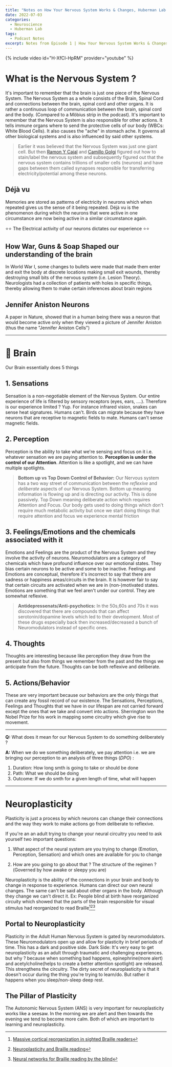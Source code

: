 ```yaml
---
title: "Notes on How Your Nervous System Works & Changes, Huberman Lab Podcast #1"
date: 2022-07-03
categories: 
  - Neuroscience
  - Huberman Lab
tags:
  - Podcast Notes
excerpt: Notes from Episode 1 | How Your Nervous System Works & Changes from the Huberman Lab Podcast
---
```


{% include video id="H-XfCl-HpRM" provider="youtube" %}

# What is the Nervous System ?

It's important to remember that the brain is just one piece of the Nervous System. The Nervous System as a whole consists of the Brain, Spinal Cord and connections between the brain, spinal cord and other organs. It is rather a continuous loop of communication between the brain, spinal cord and the body. (Compared to a Möbius strip in the podcast). It's important to remember that the Nervous System is also responsible for other actions. It tells immune organs where to send the protective cells of our body (WBCs: White Blood Cells). It also causes the "ache" in stomach ache. It governs all other biological systems and is also influenced by said other systems.

> Earlier it was believed that the Nervous System was just one giant cell. But then [Ramon Y Cajal](https://en.wikipedia.org/wiki/Santiago_Ram%C3%B3n_y_Cajal) and [Camillo Golgi](https://en.wikipedia.org/wiki/Camillo_Golgi) figured out how to stain/label the nervous system and subsequently figured out that the nervous system contains trillions of smaller cells (neurons) and have gaps between them called synapses responsible for transferring electricity/potential among these neurons.

## Déjà vu

Memories are stored as patterns of electricity in neurons which when repeated gives us the sense of it being repeated. Déjà vu is the phenomenon during which the neurons that were active in one circumstance are now being active in a similar circumstance again.

⭐️⭐️ The Electrical activity of our neurons dictates our experience ⭐️⭐️

## How War, Guns & Soap Shaped our understanding of the brain

In World War I, some changes to bullets were made that made them enter and exit the body at discrete locations making small exit wounds, thereby destroying small bits of the nervous system (i.e. Lesion Theory). Neurologists had a collection of patients with holes in specific things, thereby allowing them to make certain inferences about brain regions

## Jennifer Aniston Neurons

A paper in Nature, showed that in a human being there was a neuron that would become active only when they viewed a picture of Jennifer Aniston (thus the name "Jennifer Aniston Cells")

---

# 🧠 Brain

Our Brain essentially does 5 things

## 1. Sensations

Sensation is a non-negotiable element of the Nervous System. Our entire experience of life is filtered by sensory receptors (eyes, ears, ....). Therefore is our experience limited ? Yup. For instance infrared vision, snakes can sense heat signatures. Humans can't. Birds can migrate because they have neurons that are receptive to magnetic fields to mate. Humans can't sense magnetic fields.

## 2. Perception

Perception is the ability to take what we're sensing and focus on it i.e. whatever sensation we are paying attention to. **Perception is under the control of our Attention**. Attention is like a spotlight, and we can have multiple spotlights.

> **Bottom up vs Top Down Control of Behavior:** Our Nervous system has a two way street of communication between the *reflexive* and *deliberate* aspects of our Nervous System. Bottom up meaning information is flowing up and is directing our activity. This is done passively. Top Down meaning deliberate action which requires Attention and Focus. Our body gets used to doing things which don't require much metabolic activity but once we start doing things that require attention and focus we experience mental friction

## 3. Feelings/Emotions and the chemicals associated with it

Emotions and Feelings are the product of the Nervous System and they involve the activity of neurons. Neuromodulators are a category of chemicals which have profound influence over our emotional states. They bias certain neurons to be active and some to be inactive. Feelings and Emotions are conceptual, therefore it's incorrect to say that there are sadness or happiness areas/circuits in the brain. It is however fair to say that certain circuits are activated when we are in (non-)motivated states. Emotions are something that we feel aren't under our control. They are somewhat reflexive.

> **Antidepressenats/Anti-psychotics:** In the 50s,60s and 70s it was discovered that there are compounds that can affect serotonin/dopamine levels which led to their development. Most of these drugs especially back then increased/decreased a bunch of Neuromodulators instead of specific ones.

## 4. Thoughts

Thoughts are interesting because like perception they draw from the present but also from things we remember from the past and the things we anticipate from the future. Thoughts can be both reflexive and deliberate.

## 5. Actions/Behavior

These are very important because our behaviors are the only things that can create any fossil record of our existence. The Sensations, Perceptions, Feelings and Thoughts that we have in our lifespan are not carried forward except the ones that we take and convert into actions. Sherrington won the Nobel Prize for his work in mapping some circuitry which give rise to movement.

---

**Q:** What does it mean for our Nervous System to do something deliberately ?

**A:** When we do we something deliberately, we pay attention i.e. we are bringing our perception to an analysis of three things (*DPO*) :

1. Duration: How long smth is going to take or should be done
2. Path: What we should be doing
3. Outcome: If we do smth for a given length of time, what will happen

---

# Neuroplasticity

Plasticity is just a process by which neurons can change their connections and the way they work to make actions go from deliberate to reflexive. 

If you're an an adult trying to change your neural circuitry you need to ask yourself two important questions: 

1.  What aspect of the neural system are you trying to change (Emotion, Perception, Sensation) and which ones are available for you to change

2. How are you going to go about that ? The structure of the regimen ?(Governed by how awake or sleepy you are)

Neuroplasticity is the ability of the connections in your brain and body to change in response to experience. Humans can direct our own neural changes. The same can't be said about other organs in the body. Although they change we can't direct it. Ex: People blind at birth have reorganized circuity which showed that the parts of the brain responsible for visual stimulus had reorganized to read Braille[^1][^2][^3]

## Portal to Neuroplasticity

Plasticity in the Adult Human Nervous System is gated by neuromodulators. These Neuromodulators open up and allow for plasticity in brief periods of time. This has a dark and positive side. Dark Side: It's very easy to get neuroplasticity as an adult through traumatic and challenging experiences. but why ? because when something bad happens, epinephrine(more alert) and acetylcholine(helps to create a better attention spotlight) are released. This strengthens the circuitry. The dirty secret of neuroplasticity is that it doesn't occur during the thing you're trying to learn/do. But rather it happens when you sleep/non-sleep deep rest.

## The Pillar of Plasticity

The Autonomic Nervous System (ANS) is very important for neuroplasticity works like a seesaw. In the morning we are alert and then towards the evening we tend to become more calm. Both of which are important to learning and neuroplasticity.

[^1]: [Massive cortical reorganization in sighted Braille readers](https://www.ncbi.nlm.nih.gov/pmc/articles/PMC4805536/)

[^2]: [Neuroplasticity and Braille reading](https://pubmed.ncbi.nlm.nih.gov/32724286/)

[^3]: [Neural networks for Braille reading by the blind](https://academic.oup.com/brain/article/121/7/1213/263424?login=false)

